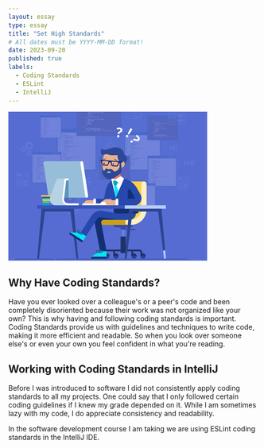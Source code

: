 ```yaml
---
layout: essay
type: essay
title: "Set High Standards"
# All dates must be YYYY-MM-DD format!
date: 2023-09-20
published: true
labels:
  - Coding Standards
  - ESLint
  - IntelliJ
---
```


<img width="400px" class="rounded float-start pe-4" src="../img/coding.png">

## Why Have Coding Standards?

Have you ever looked over a colleague's or a peer's code and been completely disoriented because their work was not organized like your own? This is why having and following coding standards is important. Coding Standards provide us with guidelines and techniques to write code, making it more efficient and readable. So when you look over someone else's or even your own you feel confident in what you're reading.

## Working with Coding Standards in IntelliJ
Before I was introduced to software I did not consistently apply coding standards to all my projects. One could say that I only followed certain coding guidelines if I knew my grade depended on it. While I am sometimes lazy with my code, I do appreciate consistency and readability.

In the software development course I am taking we are using ESLint coding standards in the IntelliJ IDE.
 


